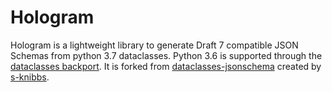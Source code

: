 # Hologram

Hologram is a lightweight library to generate Draft 7 compatible JSON Schemas from python 3.7 dataclasses. Python 3.6 is supported through the [dataclasses backport](https://github.com/ericvsmith/dataclasses). It is forked from [dataclasses-jsonschema](https://github.com/s-knibbs/dataclasses-jsonschema) created by [s-knibbs](https://github.com/s-knibbs).
